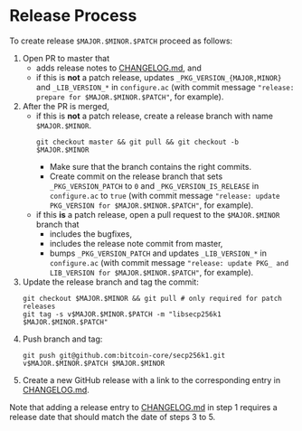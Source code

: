 # Release Process

To create release `$MAJOR.$MINOR.$PATCH` proceed as follows:

1. Open PR to master that
   * adds release notes to [CHANGELOG.md](../CHANGELOG.md), and
   * if this is **not** a patch release, updates `_PKG_VERSION_{MAJOR,MINOR}` and `_LIB_VERSION_*` in `configure.ac` (with commit message `"release: prepare for $MAJOR.$MINOR.$PATCH"`, for example).
2. After the PR is merged,
   * if this is **not** a patch release, create a release branch with name `$MAJOR.$MINOR`.
     ```
     git checkout master && git pull && git checkout -b $MAJOR.$MINOR
     ```
     * Make sure that the branch contains the right commits.
     * Create commit on the release branch that sets `_PKG_VERSION_PATCH` to `0` and `_PKG_VERSION_IS_RELEASE` in `configure.ac` to `true` (with commit message `"release: update PKG_VERSION for $MAJOR.$MINOR.$PATCH"`, for example).
   * if this **is** a patch release, open a pull request to the `$MAJOR.$MINOR` branch that
     * includes the bugfixes,
     * includes the release note commit from master,
     * bumps `_PKG_VERSION_PATCH` and updates `_LIB_VERSION_*` in `configure.ac` (with commit message `"release: update PKG_ and LIB_VERSION for $MAJOR.$MINOR.$PATCH"`, for example).
3. Update the release branch and tag the commit:
   ```
   git checkout $MAJOR.$MINOR && git pull # only required for patch releases
   git tag -s v$MAJOR.$MINOR.$PATCH -m "libsecp256k1 $MAJOR.$MINOR.$PATCH"
   ```
4. Push branch and tag:
   ```
   git push git@github.com:bitcoin-core/secp256k1.git v$MAJOR.$MINOR.$PATCH $MAJOR.$MINOR
   ```
5. Create a new GitHub release with a link to the corresponding entry in [CHANGELOG.md](../CHANGELOG.md).

Note that adding a release entry to [CHANGELOG.md](../CHANGELOG.md) in step 1 requires a release date that should match the date of steps 3 to 5.
